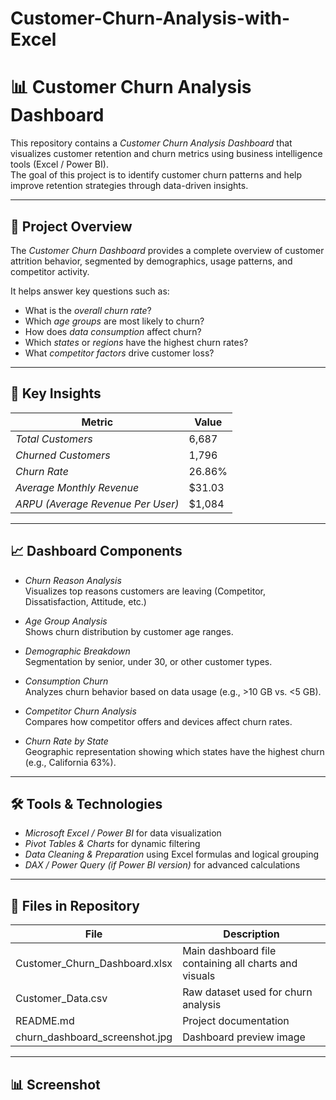 # Customer-Churn-Analysis-with-Excel
# 📊 Customer Churn Analysis Dashboard

This repository contains a *Customer Churn Analysis Dashboard* that visualizes customer retention and churn metrics using business intelligence tools (Excel / Power BI).  
The goal of this project is to identify customer churn patterns and help improve retention strategies through data-driven insights.

---

## 🚀 Project Overview

The *Customer Churn Dashboard* provides a complete overview of customer attrition behavior, segmented by demographics, usage patterns, and competitor activity.

It helps answer key questions such as:
- What is the *overall churn rate*?
- Which *age groups* are most likely to churn?
- How does *data consumption* affect churn?
- Which *states* or *regions* have the highest churn rates?
- What *competitor factors* drive customer loss?

---

## 🧠 Key Insights

| Metric | Value |
|--------|--------|
| *Total Customers* | 6,687 |
| *Churned Customers* | 1,796 |
| *Churn Rate* | 26.86% |
| *Average Monthly Revenue* | \$31.03 |
| *ARPU (Average Revenue Per User)* | \$1,084 |

---

## 📈 Dashboard Components

- *Churn Reason Analysis*  
  Visualizes top reasons customers are leaving (Competitor, Dissatisfaction, Attitude, etc.)

- *Age Group Analysis*  
  Shows churn distribution by customer age ranges.

- *Demographic Breakdown*  
  Segmentation by senior, under 30, or other customer types.

- *Consumption Churn*  
  Analyzes churn behavior based on data usage (e.g., >10 GB vs. <5 GB).

- *Competitor Churn Analysis*  
  Compares how competitor offers and devices affect churn rates.

- *Churn Rate by State*  
  Geographic representation showing which states have the highest churn (e.g., California 63%).

---

## 🛠 Tools & Technologies

- *Microsoft Excel / Power BI* for data visualization  
- *Pivot Tables & Charts* for dynamic filtering  
- *Data Cleaning & Preparation* using Excel formulas and logical grouping  
- *DAX / Power Query (if Power BI version)* for advanced calculations

---

## 📂 Files in Repository

| File | Description |
|------|--------------|
| Customer_Churn_Dashboard.xlsx | Main dashboard file containing all charts and visuals |
| Customer_Data.csv | Raw dataset used for churn analysis |
| README.md | Project documentation |
| churn_dashboard_screenshot.jpg | Dashboard preview image | 
---------

## 📊 Screenshot
